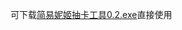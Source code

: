 可下载[简易妮姬抽卡工具0.2.exe](https://github.com/nianxiangchuiyan/SimpleNikkeDrawCardSimulator/tree/main/output)直接使用

